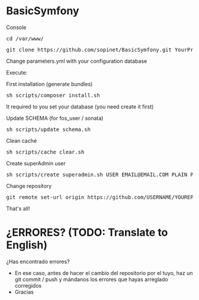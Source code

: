 BasicSymfony
============
Console
<pre>cd /var/www/</pre>
<pre>git clone https://github.com/sopinet/BasicSymfony.git YourProjectName</pre>

Change parameters.yml with your configuration database<br>

Execute: 

First installation (generate bundles)
<pre>sh scripts/composer_install.sh</pre>

It required to you set your database (you need create it first)

Update SCHEMA (for fos_user / sonata)
<pre>sh scripts/update_schema.sh</pre>

Clean caché
<pre>sh scripts/cache_clear.sh</pre>

Create superAdmin user
<pre>sh scripts/create_superadmin.sh USER EMAIL@EMAIL.COM PLAIN_PASSWORD</pre>

Change repository
<pre>git remote set-url origin https://github.com/USERNAME/YOUREPOSITORY.git</pre>

That's all!

¿ERRORES? (TODO: Translate to English)
=========
¿Has encontrado errores?
- En ese caso, antes de hacer el cambio del repositorio por el tuyo, haz un git commit / push y mándanos los errores que hayas arreglado corregidos
- Gracias
